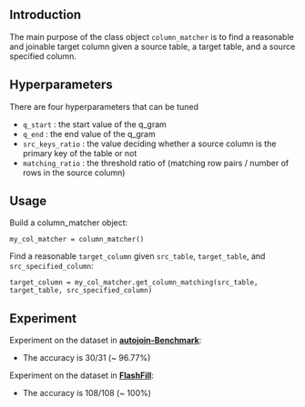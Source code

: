 ## Introduction

The main purpose of the class object `column_matcher` is to find a reasonable and joinable target column given a source table, a target table, and a source specified column.

## Hyperparameters

There are four hyperparameters that can be tuned

- `q_start` : the start value of the q_gram
- `q_end` : the end value of the q_gram
- `src_keys_ratio` : the value deciding whether a source column is the primary key of the table or not
- `matching_ratio` : the threshold ratio of (matching row pairs / number of rows in the source column)

## Usage

Build a column_matcher object:
    
    my_col_matcher = column_matcher()

Find a reasonable `target_column` given `src_table`, `target_table`, and `src_specified_column`:

    target_column = my_col_matcher.get_column_matching(src_table, target_table, src_specified_column)

## Experiment

Experiment on the dataset in [**autojoin-Benchmark**](https://github.com/f776655321/DBMS/tree/column_matcher/data/autojoin-Benchmark):

- The accuracy is 30/31 (~ 96.77%)

Experiment on the dataset in [**FlashFill**](https://github.com/f776655321/DBMS/tree/column_matcher/data/FlashFill):

- The accuracy is 108/108 (~ 100%)